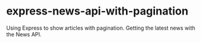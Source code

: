# express-news-api-with-pagination
Using Express to show articles with pagination. Getting the latest news with the News API. 
